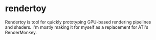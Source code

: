 # rendertoy

Rendertoy is tool for quickly prototyping GPU-based rendering pipelines and shaders. I'm mostly making it for myself as a replacement for ATi's RenderMonkey.
